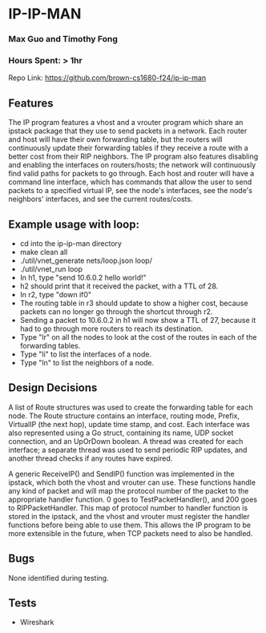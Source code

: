 # IP-IP-MAN
### Max Guo and Timothy Fong
### Hours Spent: > 1hr

Repo Link: https://github.com/brown-cs1680-f24/ip-ip-man

## Features
The IP program features a vhost and a vrouter program which share an ipstack package that they use to send packets in a network. Each router and host will have their own forwarding table, but the routers will continuously update their forwarding tables if they receive a route with a better cost from their RIP neighbors. The IP program also features disabling and enabling the interfaces on routers/hosts; the network will continuously find valid paths for packets to go through. Each host and router will have a command line interface, which has commands that allow the user to send packets to a specified virtual IP, see the node's interfaces, see the node's neighbors' interfaces, and see the current routes/costs.

## Example usage with loop:
- cd into the ip-ip-man directory
- make clean all
- ./util/vnet_generate nets/loop.json loop/
- ./util/vnet_run loop
- In h1, type "send 10.6.0.2 hello world!"
- h2 should print that it received the packet, with a TTL of 28.
- In r2, type "down if0"
- The routing table in r3 should update to show a higher cost, because packets can no longer go through the shortcut through r2.
- Sending a packet to 10.6.0.2 in h1 will now show a TTL of 27, because it had to go through more routers to reach its destination.
- Type "lr" on all the nodes to look at the cost of the routes in each of the forwarding tables.
- Type "li" to list the interfaces of a node.
- Type "ln" to list the neighbors of a node.

## Design Decisions
A list of Route structures was used to create the forwarding table for each node. The Route structure contains an interface, routing mode, Prefix, VirtualIP (the next hop), update time stamp, and cost. Each interface was also represented using a Go struct, containing its name, UDP socket connection, and an UpOrDown boolean. A thread was created for each interface; a separate thread was used to send periodic RIP updates, and another thread checks if any routes have expired.

A generic ReceiveIP() and SendIP() function was implemented in the ipstack, which both the vhost and vrouter can use. These functions handle any kind of packet and will map the protocol number of the packet to the appropriate handler function. 0 goes to TestPacketHandler(), and 200 goes to RIPPacketHandler. This map of protocol number to handler function is stored in the ipstack, and the vhost and vrouter must register the handler functions before being able to use them. This allows the IP program to be more extensible in the future, when TCP packets need to also be handled.

## Bugs
None identified during testing.

## Tests
- Wireshark
